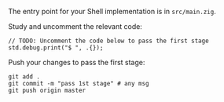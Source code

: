 The entry point for your Shell implementation is in `src/main.zig`.

Study and uncomment the relevant code:

```zig
// TODO: Uncomment the code below to pass the first stage
std.debug.print("$ ", .{});
```

Push your changes to pass the first stage:

```
git add .
git commit -m "pass 1st stage" # any msg
git push origin master
```
